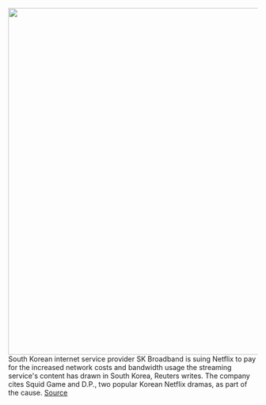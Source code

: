 <img src='https://cdn.vox-cdn.com/thumbor/87Yl2C429W644pSJKCBiC0smrrY=/731x0:4257x2250/1200x800/filters:focal(2200x711:3000x1511)/cdn.vox-cdn.com/uploads/chorus_image/image/69938417/Screen_Shot_2021_10_01_at_10.16.24_AM.0.png' width='700px' /><br/>
South Korean internet service provider SK Broadband is suing Netflix to pay for the increased network costs and bandwidth usage the streaming service's content has drawn in South Korea, Reuters writes. The company cites Squid Game and D.P., two popular Korean Netflix dramas, as part of the cause.
<a href='https://www.theverge.com/2021/10/1/22704313/sk-broadband-netflix-suing-for-payment-squid-game'> Source <a/>